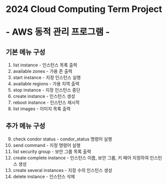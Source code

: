 # 2024 Cloud Computing Term Project <br><br> - AWS 동적 관리 프로그램 - 

## 기본 메뉴 구성
1. list instance -  인스턴스 목록 출력
2. available zones - 가용 존 출력
3. start instance - 지정 인스턴스 실행
4. available regions - 가용 지역 출력
5. stop instance - 지정 인스턴스 중단
6. create instance - 인스턴스 생성
7. reboot instance - 인스턴스 재시작
8. list images - 이미지 목록 출력

## 추가 메뉴 구성
9. check condor status - condor_status 명령어 실행
10. send command - 지정 명령어 실행
11. list security group - 보안 그룹 목록 출력
12. create complete instance - 인스턴스 이름, 보안 그룹, 키 페어 지정하여 인스턴스 생성
13. create several instances - 지정 수의 인스턴스 생성
14. delete instance - 인스턴스 삭제
